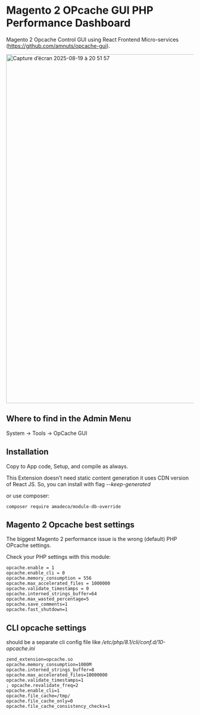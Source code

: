 # Magento 2 OPcache GUI PHP Performance Dashboard

Magento 2 Opcache Control GUI using React Frontend Micro-services (https://github.com/amnuts/opcache-gui). 

<img width="1374" height="937" alt="Capture d’écran 2025-08-19 à 20 51 57" src="https://github.com/user-attachments/assets/df8ff91d-d4af-462e-85bd-ee851a1a57cb" />

## Where to find in the Admin Menu

System -> Tools -> OpCache GUI

## Installation 

Copy to App code, Setup, and compile as always. 

This Extension doesn't need static content generation it uses CDN version of React JS. So, you can install with flag *--keep-generated*

or use composer: 
```
composer require amadeco/module-db-override
```

## Magento 2 Opcache best settings

The biggest Magento 2 performance issue is the wrong (default) PHP OPcache settings. 

Check your PHP settings with this module:
```
opcache.enable = 1
opcache.enable_cli = 0
opcache.memory_consumption = 556
opcache.max_accelerated_files = 1000000
opcache.validate_timestamps = 0
opcache.interned_strings_buffer=64
opcache.max_wasted_percentage=5
opcache.save_comments=1
opcache.fast_shutdown=1
```

## CLI opcache settings 
should be a separate cli config file like */etc/php/8.1/cli/conf.d/10-opcache.ini*
```
zend_extension=opcache.so
opcache.memory_consumption=1000M
opcache.interned_strings_buffer=8
opcache.max_accelerated_files=10000000
opcache.validate_timestamps=1
; opcache.revalidate_freq=2
opcache.enable_cli=1
opcache.file_cache=/tmp/
opcache.file_cache_only=0
opcache.file_cache_consistency_checks=1
```  
